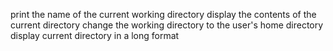 print the name of the current working directory
display the contents of the current directory
change the working directory to the user's home directory
display current directory in a long format
